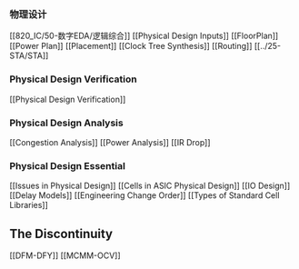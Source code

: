 
### 物理设计
[[820_IC/50-数字EDA/逻辑综合]]
[[Physical Design Inputs]]
[[FloorPlan]]
[[Power Plan]]
[[Placement]]
[[Clock Tree Synthesis]]
[[Routing]]
[[../25-STA/STA]]

### Physical Design Verification
[[Physical Design Verification]]


### Physical Design Analysis
[[Congestion Analysis]]
[[Power Analysis]]
[[IR Drop]]


### Physical Design Essential
[[Issues in Physical Design]]
[[Cells in ASIC Physical Design]]
[[IO Design]]
[[Delay Models]]
[[Engineering Change Order]]
[[Types of Standard Cell Libraries]]

## The Discontinuity
[[DFM-DFY]]
[[MCMM-OCV]]



